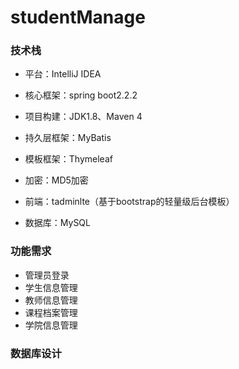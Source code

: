 # studentManage 

### 技术栈

- 平台：IntelliJ IDEA

- 核心框架：spring boot2.2.2

- 项目构建：JDK1.8、Maven 4

- 持久层框架：MyBatis

- 模板框架：Thymeleaf

- 加密：MD5加密

- 前端：tadminlte（基于bootstrap的轻量级后台模板）

- 数据库：MySQL

### 功能需求

- 管理员登录
- 学生信息管理
- 教师信息管理
- 课程档案管理
- 学院信息管理

### 数据库设计



